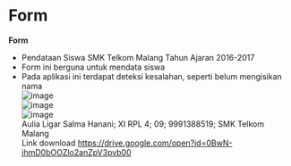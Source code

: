 # Form
**Form**<br>
* Pendataan Siswa SMK Telkom Malang Tahun Ajaran 2016-2017<br>
* Form ini berguna untuk mendata siswa<br>
* Pada aplikasi ini terdapat deteksi kesalahan, seperti belum mengisikan nama<br>
![image](https://cloud.githubusercontent.com/assets/22268453/18806442/c4566974-8256-11e6-8c5a-e43dc32564c8.png)<br>
![image](https://cloud.githubusercontent.com/assets/22268453/18806496/e15c46fe-8258-11e6-9ca4-7fe2dbabaf6c.png)<br>
![image](https://cloud.githubusercontent.com/assets/22268453/18806502/1368cbc2-8259-11e6-93fe-705d74fa9815.png)<br>
Aulia Ligar Salma Hanani; XI RPL 4; 09; 9991388519; SMK Telkom Malang<br>
Link download https://drive.google.com/open?id=0BwN-jhmD0bOOZlo2anZpV3pvb00
